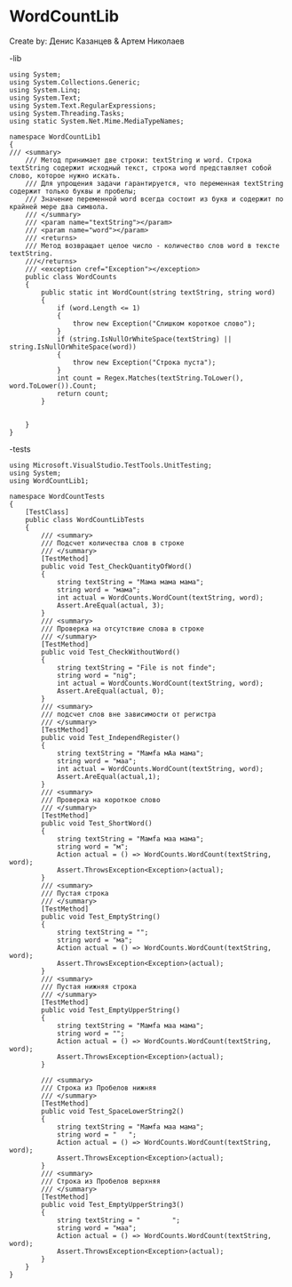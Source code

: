 # WordCountLib
Create by: Денис Казанцев & Артем Николаев

-lib

    using System;
    using System.Collections.Generic;
    using System.Linq;
    using System.Text;
    using System.Text.RegularExpressions;
    using System.Threading.Tasks;
    using static System.Net.Mime.MediaTypeNames;
    
    namespace WordCountLib1
    {
    /// <summary>
        /// Метод принимает две строки: textString и word. Строка textString содержит исходный текст, строка word представляет собой слово, которое нужно искать.
        /// Для упрощения задачи гарантируется, что переменная textString содержит только буквы и пробелы;
        /// Значение переменной word всегда состоит из букв и содержит по крайней мере два символа.
        /// </summary>
        /// <param name="textString"></param>
        /// <param name="word"></param>
        /// <returns>
        /// Метод возвращает целое число - количество слов word в тексте textString.
        ///</returns>
        /// <exception cref="Exception"></exception>
        public class WordCounts
        {
            public static int WordCount(string textString, string word)
            {
                if (word.Length <= 1)
                {
                    throw new Exception("Слишком короткое слово");
                }
                if (string.IsNullOrWhiteSpace(textString) || string.IsNullOrWhiteSpace(word))
                {
                    throw new Exception("Строка пуста");
                }
                int count = Regex.Matches(textString.ToLower(), word.ToLower()).Count; 
                return count;
            }
    
    
        }
    }
-tests

    using Microsoft.VisualStudio.TestTools.UnitTesting;
    using System;
    using WordCountLib1;
    
    namespace WordCountTests
    {
        [TestClass]
        public class WordCountLibTests
        {
            /// <summary>
            /// Подсчет количества слов в строке
            /// </summary>
            [TestMethod]
            public void Test_CheckQuantityOfWord()
            {
                string textString = "Мама мама мама";
                string word = "мама";
                int actual = WordCounts.WordCount(textString, word);
                Assert.AreEqual(actual, 3);
            }
            /// <summary>
            /// Проверка на отсутствие слова в строке
            /// </summary>
            [TestMethod]
            public void Test_CheckWithoutWord()
            {
                string textString = "File is not finde";
                string word = "nig";
                int actual = WordCounts.WordCount(textString, word);
                Assert.AreEqual(actual, 0);
            }
            /// <summary>
            /// подсчет слов вне зависимости от регистра
            /// </summary>
            [TestMethod]
            public void Test_IndependRegister()
            {
                string textString = "Мамfа мАа мама";
                string word = "маа";
                int actual = WordCounts.WordCount(textString, word);
                Assert.AreEqual(actual,1);
            }
            /// <summary>
            /// Проверка на короткое слово
            /// </summary>
            [TestMethod]
            public void Test_ShortWord()
            {
                string textString = "Мамfа маа мама";
                string word = "м";
                Action actual = () => WordCounts.WordCount(textString, word);
                Assert.ThrowsException<Exception>(actual);
            }
            /// <summary>
            /// Пустая строка
            /// </summary>
            [TestMethod]
            public void Test_EmptyString()
            {
                string textString = "";
                string word = "ма";
                Action actual = () => WordCounts.WordCount(textString, word);
                Assert.ThrowsException<Exception>(actual);
            }
            /// <summary>
            /// Пустая нижняя строка
            /// </summary>
            [TestMethod]
            public void Test_EmptyUpperString()
            {
                string textString = "Мамfа маа мама";
                string word = "";
                Action actual = () => WordCounts.WordCount(textString, word);
                Assert.ThrowsException<Exception>(actual);
            }
    
            /// <summary>
            /// Строка из Пробелов нижняя
            /// </summary>
            [TestMethod]
            public void Test_SpaceLowerString2()
            {
                string textString = "Мамfа маа мама";
                string word = "   ";
                Action actual = () => WordCounts.WordCount(textString, word);
                Assert.ThrowsException<Exception>(actual);
            }
            /// <summary>
            /// Строка из Пробелов верхняя
            /// </summary>
            [TestMethod]
            public void Test_EmptyUpperString3()
            {
                string textString = "        ";
                string word = "маа";
                Action actual = () => WordCounts.WordCount(textString, word);
                Assert.ThrowsException<Exception>(actual);
            }
        }
    }


